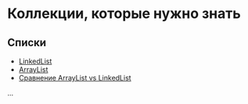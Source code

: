 # Коллекции, которые нужно знать

## Списки

- [LinkedList](./LinkedList.md)
- [ArrayList](./ArrayList.md)
- [Сравнение ArrayList vs LinkedList](./ArrayList%20vs%20LinkedList.md)

...